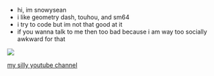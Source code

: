- hi, im snowysean
- i like geometry dash, touhou, and sm64
- i try to code but im not that good at it
- if you wanna talk to me then too bad because i am way too socially awkward for that

![](https://github.com/snowysean/snowysean/assets/133269743/cf4dbf31-3c67-449a-aa10-f53ca0c5e8ca)

[my silly youtube channel](https://www.youtube.com/@snowysean)
